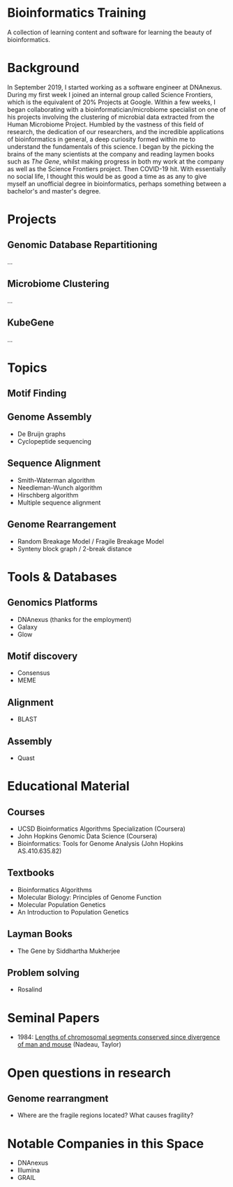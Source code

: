 # Bioinformatics Training
A collection of learning content and software for learning the beauty of bioinformatics.

# Background
In September 2019, I started working as a software engineer at DNAnexus. During my first week I joined an internal group called Science Frontiers, which is the equivalent of 20% Projects at Google. Within a few weeks, I began collaborating with a bioinformatician/microbiome specialist on one of his projects involving the clustering of microbial data extracted from the Human Microbiome Project. Humbled by the vastness of this field of research, the dedication of our researchers, and the incredible applications of bioinformatics in general, a deep curiosity formed within me to understand the fundamentals of this science. I began by the picking the brains of the many scientists at the company and reading laymen books such as _The Gene_, whilst making progress in both my work at the company as well as the Science Frontiers project. Then COVID-19 hit. With essentially no social life, I thought this would be as good a time as as any to give myself an unofficial degree in bioinformatics, perhaps something between a bachelor's and master's degree. 

# Projects
## Genomic Database Repartitioning
...
## Microbiome Clustering
...
## KubeGene
...

# Topics
## Motif Finding
## Genome Assembly
  - De Bruijn graphs 
  - Cyclopeptide sequencing
## Sequence Alignment
  - Smith-Waterman algorithm
  - Needleman-Wunch algorithm
  - Hirschberg algorithm
  - Multiple sequence alignment
## Genome Rearrangement
  - Random Breakage Model / Fragile Breakage Model
  - Synteny block graph / 2-break distance

# Tools & Databases
## Genomics Platforms
  - DNAnexus (thanks for the employment)
  - Galaxy
  - Glow
## Motif discovery
  - Consensus
  - MEME
## Alignment
  - BLAST
## Assembly
  - Quast

# Educational Material
## Courses
  - UCSD Bioinformatics Algorithms 
  Specialization (Coursera)
  - John Hopkins Genomic Data Science (Coursera)
  - Bioinformatics: Tools for Genome Analysis (John Hopkins AS.410.635.82)
## Textbooks
  - Bioinformatics Algorithms
  - Molecular Biology: Principles of Genome Function
  - Molecular Population Genetics
  - An Introduction to Population Genetics
## Layman Books
  - The Gene by Siddhartha Mukherjee
## Problem solving
  - Rosalind

# Seminal Papers
* 1984: [Lengths of chromosomal segments conserved since divergence of man and mouse](https://www.pnas.org/content/81/3/814.short) (Nadeau, Taylor)

# Open questions in research
## Genome rearrangment
* Where are the fragile regions located? What causes fragility?

# Notable Companies in this Space
* DNAnexus
* Illumina
* GRAIL